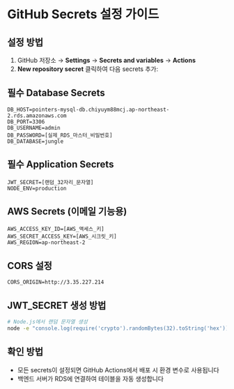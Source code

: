 # GitHub Secrets 설정 가이드

## 설정 방법
1. GitHub 저장소 → **Settings** → **Secrets and variables** → **Actions**
2. **New repository secret** 클릭하여 다음 secrets 추가:

## 필수 Database Secrets
```
DB_HOST=pointers-mysql-db.chiyuym88mcj.ap-northeast-2.rds.amazonaws.com
DB_PORT=3306
DB_USERNAME=admin
DB_PASSWORD=[실제_RDS_마스터_비밀번호]
DB_DATABASE=jungle
```

## 필수 Application Secrets
```
JWT_SECRET=[랜덤_32자리_문자열]
NODE_ENV=production
```

## AWS Secrets (이메일 기능용)
```
AWS_ACCESS_KEY_ID=[AWS_액세스_키]
AWS_SECRET_ACCESS_KEY=[AWS_시크릿_키]
AWS_REGION=ap-northeast-2
```

## CORS 설정
```
CORS_ORIGIN=http://3.35.227.214
```

## JWT_SECRET 생성 방법
```bash
# Node.js에서 랜덤 문자열 생성
node -e "console.log(require('crypto').randomBytes(32).toString('hex'))"
```

## 확인 방법
- 모든 secrets이 설정되면 GitHub Actions에서 배포 시 환경 변수로 사용됩니다
- 백엔드 서버가 RDS에 연결하여 테이블을 자동 생성합니다
